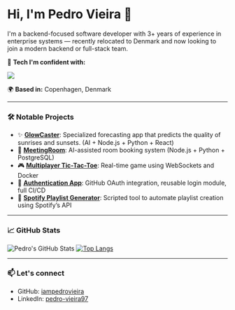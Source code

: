 # Hi, I'm Pedro Vieira 👋

I'm a backend-focused software developer with 3+ years of experience in enterprise systems — recently relocated to Denmark and now looking to join a modern backend or full-stack team.

🔧 **Tech I'm confident with:**  
<p align="left">
  <img src="https://skillicons.dev/icons?i=js,ts,nodejs,postgres,react,nextjs,python,docker,git,githubactions,jest" />
</p>

🌍 **Based in:** Copenhagen, Denmark

---

### 🛠️ Notable Projects
- ✨ [**GlowCaster**](https://github.com/iampedrovieira/GlowCaster): Specialized forecasting app that predicts the quality of sunrises and sunsets. (AI + Node.js + Python + React)
- 🎯 [**MeetingRoom**](https://github.com/iampedrovieira/meetingroom): AI-assisted room booking system (Node.js + Python + PostgreSQL)
- 🎮 [**Multiplayer Tic-Tac-Toe**](https://trick-tac-toe.vercel.app/): Real-time game using WebSockets and Docker
- 🔐 [**Authentication App**](https://github.com/iampedrovieira/auth-app): GitHub OAuth integration, reusable login module, full CI/CD
- 🎵 [**Spotify Playlist Generator**](https://github.com/iampedrovieira/Spotify-playlist-generator): Scripted tool to automate playlist creation using Spotify’s API

---

### 📈 GitHub Stats

![Pedro's GitHub Stats](https://github-readme-stats.vercel.app/api?username=iampedrovieira&show_icons=true&theme=tokyonight)
[![Top Langs](https://github-readme-stats.vercel.app/api/top-langs/?username=iampedrovieira&layout=compact&langs_count=6&hide=Kotlin,PHP,SCSS,EJS,C,Vue&theme=tokyonight)](https://github.com/anuraghazra/github-readme-stats)

---

### 📫 Let's connect

- GitHub: [iampedrovieira](https://github.com/iampedrovieira)  
- LinkedIn: [pedro-vieira97](https://linkedin.com/in/pedro-vieira97)

